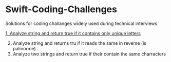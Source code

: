 # Swift-Coding-Challenges

Solutions for coding challanges widely used during technical interviews

[1. Analyze string and return true if it contains only unique letters](https://github.com/aivars/Swift-Coding-Challenges/tree/master/Challenges)

2. Analyze string and returns tru if it reads the same in reverse (is palinorme)
3. Analyze two strings and return true if their contain the same charracters
